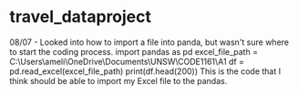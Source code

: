 # travel_dataproject

08/07 - Looked into how to import a file into panda, but wasn't sure where to start the coding process.
import pandas as pd
excel_file_path = C:\Users\ameli\OneDrive\Documents\UNSW\CODE1161\A1
df = pd.read_excel(excel_file_path)
print(df.head(200))
This is the code that I think should be able to import my Excel file to the pandas.

